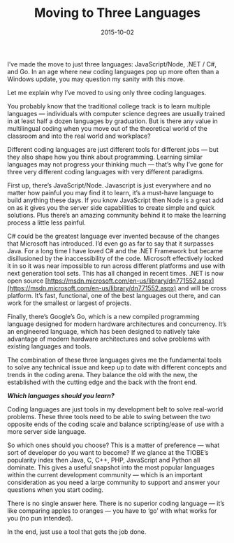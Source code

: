 ﻿---
title: 'Moving to Three Languages'
tags:
- Coding
date: 2015-10-02
---

I’ve made the move to just three languages: JavaScript/Node, .NET / C#, and Go. In an age where new coding languages pop up more often than a Windows update, you may question my sanity with this move.

Let me explain why I’ve moved to using only three coding languages.

You probably know that the traditional college track is to learn multiple languages — individuals with computer science degrees are usually trained in at least half a dozen languages by graduation. But is there any value in multilingual coding when you move out of the theoretical world of the classroom and into the real world and workplace?

Different coding languages are just different tools for different jobs — but they also shape how you think about programming. Learning similar languages may not progress your thinking much — that’s why I’ve gone for three very different coding languages with very different paradigms.

First up, there’s JavaScript/Node. Javascript is just everywhere and no matter how painful you may find it to learn, it’s a must-have language to build anything these days. If you know JavaScript then Node is a great add on as it gives you the server side capabilities to create simple and quick solutions. Plus there’s an amazing community behind it to make the learning process a little less painful.

C# could be the greatest language ever invented because of the changes that Microsoft has introduced. I’d even go as far to say that it surpasses Java. For a long time I have loved C# and the .NET Framework but became disillusioned by the inaccessibility of the code. Microsoft effectively locked it in so it was near impossible to run across different platforms and use with next generation tool sets. This has all changed in recent times. .NET is now open source [https://msdn.microsoft.com/en-us/library/dn771552.aspx](https://msdn.microsoft.com/en-us/library/dn771552.aspx) and will be cross platform. It’s fast, functional, one of the best languages out there, and can work for the smallest or largest of projects.

Finally, there’s Google’s Go, which is a new compiled programming language designed for modern hardware architectures and concurrency. It’s an engineered language, which has been designed to natively take advantage of modern hardware architectures and solve problems with existing languages and tools.

The combination of these three languages gives me the fundamental tools to solve any technical issue and keep up to date with different concepts and trends in the coding arena. They balance the old with the new, the established with the cutting edge and the back with the front end.

***Which languages should you learn?***

Coding languages are just tools in my development belt to solve real-world problems. These three tools need to be able to swing between the two opposite ends of the coding scale and balance scripting/ease of use with a more server side language.

So which ones should you choose? This is a matter of preference — what sort of developer do you want to become? If we glance at the TIOBE’s popularity index then Java, C, C++, PHP, JavaScript and Python all dominate. This gives a useful snapshot into the most popular languages within the current development community — which is an important consideration as you need a large community to support and answer your questions when you start coding.

There is no single answer here. There is no superior coding language — it’s like comparing apples to oranges — you have to ‘go’ with what works for you (no pun intended).

In the end, just use a tool that gets the job done.
